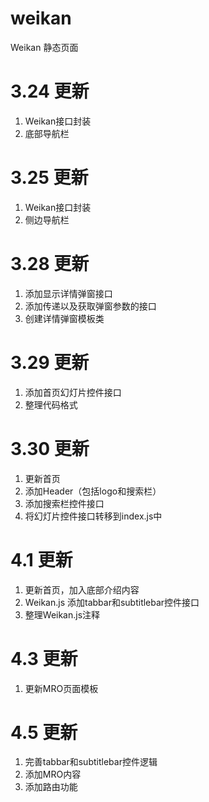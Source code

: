 weikan
======

Weikan 静态页面

3.24 更新
======

1. Weikan接口封装
2. 底部导航栏

3.25 更新
======

1. Weikan接口封装
2. 侧边导航栏

3.28 更新
======

1. 添加显示详情弹窗接口
2. 添加传递以及获取弹窗参数的接口
3. 创建详情弹窗模板类

3.29 更新
======

1. 添加首页幻灯片控件接口
2. 整理代码格式

3.30 更新
======

1. 更新首页
2. 添加Header（包括logo和搜索栏）
3. 添加搜索栏控件接口
4. 将幻灯片控件接口转移到index.js中

4.1 更新
======

1. 更新首页，加入底部介绍内容
2. Weikan.js 添加tabbar和subtitlebar控件接口
3. 整理Weikan.js注释

4.3 更新
======

1. 更新MRO页面模板

4.5 更新
=====

1. 完善tabbar和subtitlebar控件逻辑
2. 添加MRO内容
3. 添加路由功能